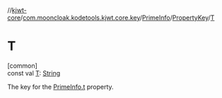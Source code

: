 //[kjwt-core](../../../../index.md)/[com.mooncloak.kodetools.kjwt.core.key](../../index.md)/[PrimeInfo](../index.md)/[PropertyKey](index.md)/[T](-t.md)

# T

[common]\
const val [T](-t.md): [String](https://kotlinlang.org/api/latest/jvm/stdlib/kotlin/-string/index.html)

The key for the [PrimeInfo.t](../t.md) property.

